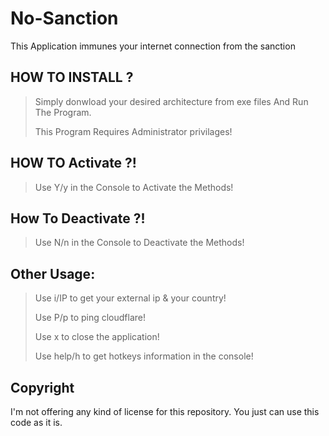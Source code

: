 # No-Sanction

This Application immunes your internet connection from the sanction 

## HOW TO INSTALL ?

> Simply donwload your desired architecture from exe files And Run The Program. 
> 
> This Program Requires Administrator privilages! 

## HOW TO Activate ?!

> Use Y/y in the Console to Activate the Methods! 

## How To Deactivate ?!

> Use N/n in the Console to Deactivate the Methods! 

## Other Usage:

> Use i/IP to get your external ip & your country!
> 
> Use P/p to ping cloudflare!
> 
> Use x to close the application!
> 
> Use help/h to get hotkeys information in the console!

## Copyright
I'm not offering any kind of license for this repository.
You just can use this code as it is.
